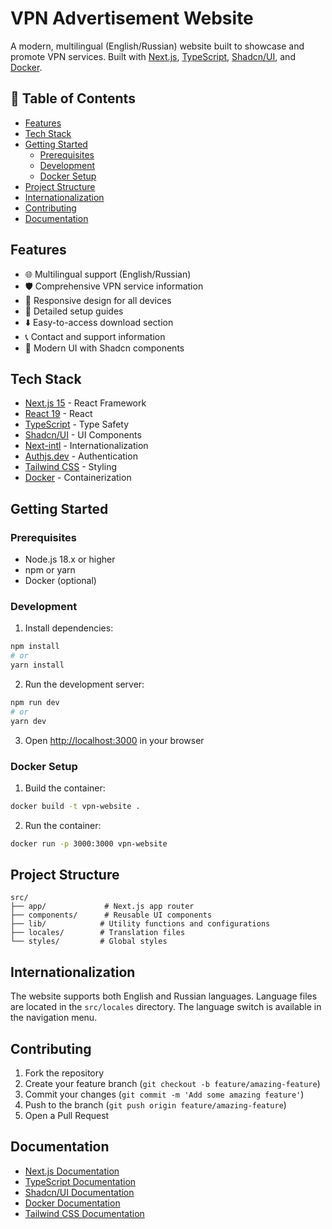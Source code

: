 # VPN Advertisement Website

A modern, multilingual (English/Russian) website built to showcase and promote VPN services. Built with [Next.js](https://nextjs.org), [TypeScript](https://www.typescriptlang.org/), [Shadcn/UI](https://ui.shadcn.com/), and [Docker](https://www.docker.com/).

## 📑 Table of Contents
- [Features](#features)
- [Tech Stack](#tech-stack)
- [Getting Started](#getting-started)
  - [Prerequisites](#prerequisites)
  - [Development](#development)
  - [Docker Setup](#docker-setup)
- [Project Structure](#project-structure)
- [Internationalization](#internationalization)
- [Contributing](#contributing)
- [Documentation](#documentation)

## Features
- 🌐 Multilingual support (English/Russian)
- 🛡️ Comprehensive VPN service information
- 📱 Responsive design for all devices
- 📖 Detailed setup guides
- ⬇️ Easy-to-access download section
- 📞 Contact and support information
- 🎨 Modern UI with Shadcn components

## Tech Stack
- [Next.js 15](https://nextjs.org/) - React Framework
- [React 19](https://react.dev/) - React
- [TypeScript](https://www.typescriptlang.org/) - Type Safety
- [Shadcn/UI](https://ui.shadcn.com/) - UI Components
- [Next-intl](https://next-intl-docs.vercel.app/) - Internationalization
- [Authjs.dev](https://authjs.dev/) - Authentication
- [Tailwind CSS](https://tailwindcss.com/) - Styling
- [Docker](https://www.docker.com/) - Containerization

## Getting Started

### Prerequisites
- Node.js 18.x or higher
- npm or yarn
- Docker (optional)

### Development
1. Install dependencies:
```bash
npm install
# or
yarn install
```

2. Run the development server:
```bash
npm run dev
# or
yarn dev
```

3. Open [http://localhost:3000](http://localhost:3000) in your browser

### Docker Setup
1. Build the container:
```bash
docker build -t vpn-website .
```

2. Run the container:
```bash
docker run -p 3000:3000 vpn-website
```

## Project Structure
```
src/
├── app/             # Next.js app router
├── components/      # Reusable UI components
├── lib/            # Utility functions and configurations
├── locales/        # Translation files
└── styles/         # Global styles
```

## Internationalization
The website supports both English and Russian languages. Language files are located in the `src/locales` directory. The language switch is available in the navigation menu.

## Contributing
1. Fork the repository
2. Create your feature branch (`git checkout -b feature/amazing-feature`)
3. Commit your changes (`git commit -m 'Add some amazing feature'`)
4. Push to the branch (`git push origin feature/amazing-feature`)
5. Open a Pull Request

## Documentation
- [Next.js Documentation](https://nextjs.org/docs)
- [TypeScript Documentation](https://www.typescriptlang.org/docs/)
- [Shadcn/UI Documentation](https://ui.shadcn.com/docs)
- [Docker Documentation](https://docs.docker.com/)
- [Tailwind CSS Documentation](https://tailwindcss.com/docs)
